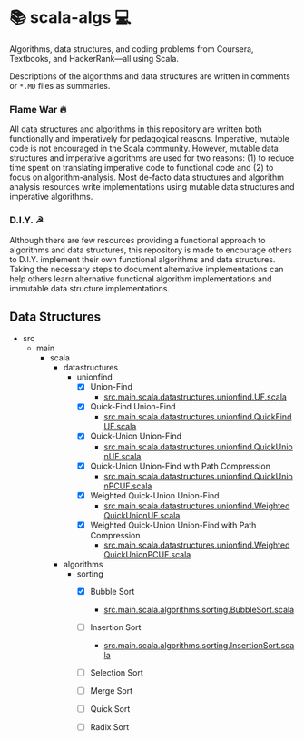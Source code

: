# 📚 scala-algs 💻
Algorithms, data structures, and coding problems from Coursera, Textbooks, and HackerRank—all using Scala.

Descriptions of the algorithms and data structures are written in comments or `*.MD` files as summaries.


### Flame War 🔥
All data structures and algorithms in this repository are written both functionally and
imperatively for pedagogical reasons. Imperative, mutable code is not encouraged in the Scala community. However,
mutable data structures and imperative algorithms are used for two reasons: (1) to reduce time spent on translating
imperative code to functional code and (2) to focus on algorithm-analysis. Most de-facto data structures and algorithm
analysis resources write implementations using mutable data structures and imperative algorithms.

### D.I.Y. ☭
Although there are few resources providing a functional approach to algorithms and data structures, this repository is
made to encourage others to D.I.Y. implement their own functional algorithms and data structures. Taking the necessary
steps to document alternative implementations can help others learn alternative functional algorithm implementations
and immutable data structure implementations.


## Data Structures
- src
  - main
    - scala
      - datastructures
        - unionfind
          - [x] Union-Find
            - [src.main.scala.datastructures.unionfind.UF.scala](https://github.com/joyoyoyoyoyo/scala-algs/blob/master/src/main/scala/datastructures/unionfind/UF.scala)
          - [x] Quick-Find Union-Find
            - [src.main.scala.datastructures.unionfind.QuickFindUF.scala](https://github.com/joyoyoyoyoyo/scala-algs/blob/master/src/main/scala/datastructures/unionfind/QuickFindUF.scala)
          - [x] Quick-Union Union-Find
            - [src.main.scala.datastructures.unionfind.QuickUnionUF.scala](https://github.com/joyoyoyoyoyo/scala-algs/blob/master/src/main/scala/datastructures/unionfind/QuickUnionUF.scala)
          - [x] Quick-Union Union-Find with Path Compression
            - [src.main.scala.datastructures.unionfind.QuickUnionPCUF.scala](https://github.com/joyoyoyoyoyo/scala-algs/blob/master/src/main/scala/datastructures/unionfind/QuickUnionPCUF.scala)
          - [x] Weighted Quick-Union Union-Find
            - [src.main.scala.datastructures.unionfind.WeightedQuickUnionUF.scala](https://github.com/joyoyoyoyoyo/scala-algs/blob/master/src/main/scala/datastructures/unionfind/WeightedQuickUnionUF.scala)
          - [x] Weighted Quick-Union Union-Find with Path Compression
            - [src.main.scala.datastructures.unionfind.WeightedQuickUnionPCUF.scala](https://github.com/joyoyoyoyoyo/scala-algs/blob/master/src/main/scala/datastructures/unionfind/WeightedQuickUnionPCUF.scala)
      - algorithms
        - sorting
          - [x] Bubble Sort
            - [src.main.scala.algorithms.sorting.BubbleSort.scala](https://github.com/joyoyoyoyoyo/scala-algs/blob/master/src/main/scala/algorithms/sorting/BubbleSort.scala)
          - [ ] Insertion Sort
            - [src.main.scala.algorithms.sorting.InsertionSort.scala](https://github.com/joyoyoyoyoyo/scala-algs/blob/master/src/main/scala/algorithms/sorting/InsertionSort.scala)
          - [ ] Selection Sort
          - [ ] Merge Sort
          - [ ] Quick Sort
          - [ ] Radix Sort

